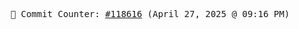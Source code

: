 <p align="center">
    <samp>
        📮 Commit Counter: <a href="https://github.com/Javascript-void0/Javascript-void0/commits/main">#118616</a> (April 27, 2025 @ 09:16 PM)
    </samp>
</p>